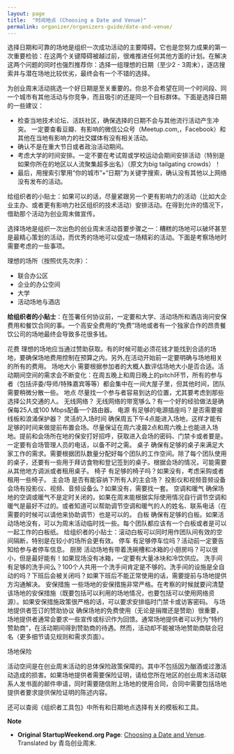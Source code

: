 ```yaml
---
layout: page
title:  "时间地点 (Choosing a Date and Venue)" 
permalink: organizer/organizers-guide/date-and-venue/
---
```


选择日期和可靠的场地是组织一次成功活动的主要障碍。它也是您努力成果的第一次重要检验：在这两个关键障碍被越过前，很难推进任何其他方面的计划。在解决这两个问题的同时也强烈推荐你：选择一组理想的日期（至少2 - 3周末），逐店搜索并与潜在场地比较优劣，最终会有一个不错的选择。

为创业周末活动挑选一个好日期是至关重要的。你总不会希望在同一个时间段、同一个城市有其他活动与你竞争，而且吸引的还是同一个目标群体。下面是选择日期的一些建议：

* 检查当地技术论坛、活跃社区，确保选择的日期不会与其他流行活动产生冲突。
一定要查看豆瓣、有影响的微信公众号（Meetup.com,，Facebook）和其他在当地有影响力的社交媒体有没有相关活动。
* 确认不是在重大节日或者政治活动期间。
* 考虑大学的时间安排。一定不要在考试周或学校运动会期间安排活动（特别是如果你所在的地区以人流聚集超多出名）（原文为big tailgating crowds）！
* 最后，用搜索引擎用“你的城市”+“日期”为关键字搜索，确认没有其他以上网络没有发布的活动。

给组织者的小贴士：如果可以的话，尽量紧跟另一个更有影响力的活动（比如大企业主办、或者更有影响力社区组织的技术活动）安排活动。在得到允许的情况下，借助那个活动为创业周末做宣传。

选择场地是组织一次出色的创业周末活动首要步骤之一：糟糕的场地可以破坏甚至是最精心策划的活动，而优秀的场地可以促成一场精彩的活动。下面是考察场地时需要考虑的一些事项。

理想的场所（按照优先次序）：
* 联合办公区
* 企业的办公空间
* 大学
* 活动场地与酒店

**给组织者的小贴士**：在签署任何协议前，一定要和大学、活动场所和酒店询问安保费用和餐饮合同的事。一个高安全费用的“免费”场地或者有一个独家合作的昂贵餐饮公司的场地最终会导致多花很多钱。

花费
理想的场地应当通过赞助获取。有的时候可能必须花钱才能找到合适的场地，要确保场地费用控制在预算之内。另外,在活动开始前一定要明确与场地相关的所有的费用。
场地大小
需要根据参加者的大概人数评估场地大小是否合适。活动期间空间的需求会不断变化：在周五晚上和周日晚上的pitch环节，所有的参与者（包括评委/导师/特殊嘉宾等等）都会集中在一间大屋子里，但其他时间，团队需要稍微分散一些。
地点
尽量找一个参与者容易到达的位置，尤其要考虑到那些选择公共交通的人。
无线网络？
无线网络的带宽够么？有一个好的经验做法是确保每25人或100 Mbps配备一个路由器。
电源
有足够的电源插座吗？是否需要接线板和浪涌保护器？
灵活的入场时间
确保周五下午4点能进入场地，这样才能有足够的时间来做提前布置会场。尽量保证在周六凌晨2点和周六晚上也能进入场地。提前和会场所在地的保安打好招呼，获取进入会场的密码、门禁卡或者要是。一定要有会场管理人员的电话，以备不时之需。
桌子
确保有足够的桌子来满足大家工作的需求。需要根据团队数量分配好每个团队的工作空间。除了每个团队使用的桌子，还要有一些用于拜访食物和登记签到的桌子。根据会场的情况，可能需要从其他地方调派或者租用桌子。
椅子
有足够的椅子吗？如果没有，考虑采购或者租用一些椅子。
主会场
是否有能容纳下所有人的主会场？
投影仪和视频音频设备
会场有投影仪、视频、音频设备么？如果没有，需要找一套。
空调和暖气
确保场地的空调或暖气不是定时关闭的。如果在周末能根据实际使用情况自行调节空调和暖气是最好不过的。或者知道可以帮助调节空调和暖气的人的姓名、联系电话（在需要的时候可以请他来协助调节）也是可以的。
白板
确保有足够的白板。如果活动场地没有，可以为周末活动临时找一些。每个团队都应该有一个白板或者是可以一起工作的白板纸。
给组织者的小贴士：滚动白板可以同时用作团队间有效的空间隔断，特别是在较小的场所会更有效。
停车
有足够停车位吗？活动前一定要告知给参与者停车信息。
厨房
活动场地有带着洗碗槽和冰箱的小厨房吗？可以很小，但是最好能有！如果现场没有冰箱，一定要有大量冰块和冷饮供应。
洗手间
有足够的洗手间么？100个人共用一个洗手间肯定是不够的。洗手间的设施是全自动的吗？下班后会被关闭吗？如果下班后不能正常使用的话，需要提前与场地提供方沟通解决。
安保措施
一些场地的安保措施非常严格。在考察的时候就要问清楚该场地的安保措施（既要包括可以利用的场地情况，也要包括可以使用网络资源）。如果安保措施政策很严格的话，可以要求安排临时门禁卡或访客密码。
与场地提供者签订的赞助协议
确保场地的免费使用（无论是捐赠还是赞助）很重要，场地提供者通常会要求一些宣传或标识作为回馈。通常场地提供者可以列为“特约赞助商”，在活动期间得到赞助商的待遇。然而，活动却不能被场地赞助商联合冠名（更多细节请见规则和需求页面）。

场地保险

活动空间是在创业周末活动的总体保险政策保障的。其中不包括因为酗酒或过激活动造成的损害。如果场地提供者需要保险证明，请给您所在地区的创业周末活动联系人发书面的邮件申请，同时需要随信附上场地的使用合同，合同中需要包括场地提供者要求提供保险证明的陈述内容。

还可以查阅《组织者工具包》中所有和日期地点选择有关的模板和工具。

**Note**

* __Original StartupWeekend.org Page__: [Choosing a Date and Venue](http://startupweekend.org/organizer/organizers-guide/date-and-venue/). Translated by 青岛创业周末.